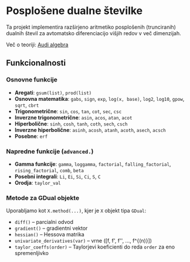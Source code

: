 # Posplošene dualne številke

Ta projekt implementira razširjeno aritmetiko posplošenih (trunciranih) dualnih števil za avtomatsko diferenciacijo višjih redov v več dimenzijah.

Več o teoriji: [Audi algebra](https://darioizzo.github.io/audi/theory_algebra.html)

## Funkcionalnosti

### Osnovne funkcije

- **Aregati**: `gsum(list)`, `prod(list)`
- **Osnovna matematika**: `gabs`, `sign`, `exp`, `log(x, base)`, `log2`, `log10`, `gpow`, `sqrt`, `cbrt`
- **Trigonometrične**: `sin`, `cos`, `tan`, `cot`, `sec`, `csc`
- **Inverzne trigonometrične**: `asin`, `acos`, `atan`, `acot`
- **Hiperbolične**: `sinh`, `cosh`, `tanh`, `coth`, `sech`, `csch`
- **Inverzne hiperbolične**: `asinh`, `acosh`, `atanh`, `acoth`, `asech`, `acsch`
- **Posebne**: `erf`

### Napredne funkcije (`advanced.`)

- **Gamma funkcije**: `gamma`, `loggamma`, `factorial`, `falling_factorial`, `rising_factorial`, `comb`, `beta`
- **Posebni integrali**: `Li`, `Ei`, `Si`, `Ci`, `S`, `C`
- **Orodja**: `taylor_val`

### Metode za GDual objekte

Uporabljamo kot `X.method(...)`, kjer je `X` objekt tipa `GDual`:

- `diff()` – parcialni odvod  
- `gradient()` – gradientni vektor  
- `hessian()` – Hessova matrika  
- `univariate_derivatives(var)` – vrne \([f, f', f'', ..., f^{(n)}]\)  
- `taylor_coeffs(order)` – Taylorjevi koeficienti do reda `order` za eno spremenljivko


